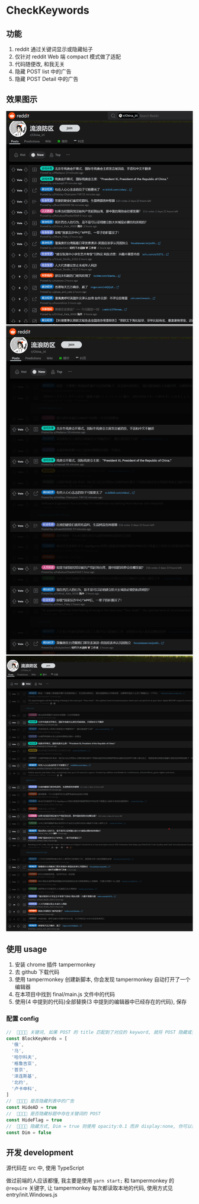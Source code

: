# CheckKeywords

## 功能

1. reddit 通过关键词显示或隐藏帖子
2. 仅针对 reddit Web 端 compact 模式做了适配
3. 代码随便改, 和我无关
4. 隐藏 POST list 中的广告
5. 隐藏 POST Detail 中的广告

## 效果图示

![](img/01.png)
![](img/02.png)
![](img/03.png)

## 使用 usage

1. 安装 chrome 插件 tampermonkey
2. 去 github 下载代码
3. 使用 tampermonkey 创建新脚本, 你会发现 tampermonkey 自动打开了一个编辑器
4. 在本项目中找到 final/main.js 文件中的代码
5. 使用{4 中提到的代码}全部替换{3 中提到的编辑器中已经存在的代码}, 保存

### 配置 config

```js
//  🚧🔧🔩🧱 关键词, 如果 POST 的 title 匹配到了对应的 keyword, 就将 POST 隐藏或变半透明
const BlockKeyWords = [
  '俄',
  '乌',
  '哈尔科夫',
  '格鲁吉亚',
  '普京',
  '泽连斯基',
  '北约',
  '卢卡申科',
]
//  🚧🔧🔩🧱 是否隐藏列表中的广告
const HideAD = true
//  🚧🔧🔩🧱 是否隐藏标题中存在关键词的 POST
const HideFlag = true
//  🚧🔧🔩🧱 隐藏方式, Dim = true 则使用 opacity:0.1 而非 display:none, 你可以使用这种方式检测那些帖子被屏蔽了
const Dim = false
```

## 开发 development

源代码在 src 中, 使用 TypeScript

做过前端的人应该都懂, 我主要是使用 `yarn start;` 和 tampermonkey 的 `@require` 关键字, 让 tampermonkey 每次都读取本地的代码, 使用方式见 entry/init.Windows.js
